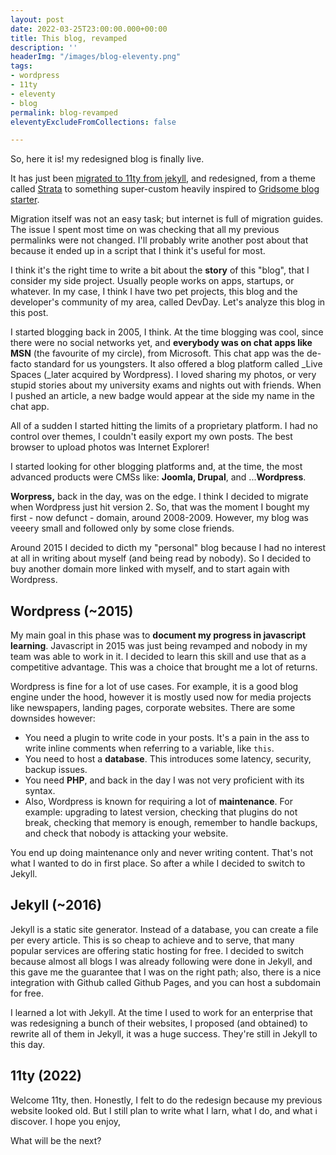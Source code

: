 ```yaml
---
layout: post
date: 2022-03-25T23:00:00.000+00:00
title: This blog, revamped
description: ''
headerImg: "/images/blog-eleventy.png"
tags:
- wordpress
- 11ty
- eleventy
- blog
permalink: blog-revamped
eleventyExcludeFromCollections: false

---
```

So, here it is! my redesigned blog is finally live.

It has just been [migrated to 11ty from jekyll](https://michelenasti.com/rebuild-eleventy/), and redesigned, from a theme called [Strata](https://html5up.net/strata) to something super-custom heavily inspired to [Gridsome blog starter](https://gridsome.org/starters/gridsome-blog-starter/). 

Migration itself was not an easy task; but internet is full of migration guides. The issue I spent most time on was checking that all my previous permalinks were not changed. I'll probably write another post about that because it ended up in a script that I think it's useful for most. 

I think it's the right time to write a bit about the **story** of this "blog", that I consider my side project. Usually people works on apps, startups, or whatever. In my case, I think I have two pet projects, this blog and the developer's community of my area, called DevDay. Let's analyze this blog in this post.

I started blogging back in 2005, I think. At the time blogging was cool, since there were no social networks yet, and **everybody was on chat apps like MSN** (the favourite of my circle), from Microsoft. This chat app was the de-facto standard for us youngsters. It also offered a blog platform called _Live Spaces (_later acquired by Wordpress). I loved sharing my photos, or very stupid stories about my university exams and nights out with friends. When I pushed an article, a new badge would appear at the side my name in the chat app.

All of a sudden I started hitting the limits of a proprietary platform. I had no control over themes, I couldn't easily export my own posts. The best browser to upload photos was Internet Explorer!

I started looking for other blogging platforms and, at the time, the most advanced products were CMSs like: **Joomla, Drupal**, and ...**Wordpress**.

**Worpress,** back in the day, was on the edge. I think I decided to migrate when Wordpress just hit version 2. So, that was the moment I bought my first - now defunct - domain, around 2008-2009. However, my blog was veeery small and followed only by some close friends.

Around 2015 I decided to dicth my "personal" blog because I had no interest at all in writing about myself (and being read by nobody). So I decided to buy another domain more linked with myself, and to start again with Wordpress.

## Wordpress (\~2015) 

My main goal in this phase was to **document my progress in javascript learning**. Javascript in 2015 was just being revamped and nobody in my team was able to work in it. I decided to learn this skill and use that as a competitive advantage. This was a choice that brought me a lot of returns. 

Wordpress is fine for a lot of use cases. For example, it is a good blog engine under the hood, however it is mostly used now for media projects like newspapers, landing pages, corporate websites. There are some downsides however:

* You need a plugin to write code in your posts. It's a pain in the ass to write inline comments when referring to a variable, like `this`. 
* You need to host a **database**. This introduces some latency, security, backup issues. 
* You need **PHP**, and back in the day I was not very proficient with its syntax. 
* Also, Wordpress is known for requiring a lot of **maintenance**. For example: upgrading to latest version, checking that plugins do not break, checking that memory is enough, remember to handle backups, and check that nobody is attacking your website. 

You end up doing maintenance only and never writing content. That's not what I wanted to do in first place. So after a while I decided to switch to Jekyll. 

## Jekyll (\~2016)

Jekyll is a static site generator. Instead of a database, you can create a file per every article. This is so cheap to achieve and to serve, that many popular services are offering static hosting for free. I decided to switch because almost all blogs I was already following were done in Jekyll, and this gave me the guarantee that I was on the right path; also, there is a nice integration with Github called Github Pages, and you can host a subdomain for free. 

I learned a lot with Jekyll. At the time I used to work for an enterprise that was redesigning a bunch of their websites, I proposed (and obtained) to rewrite all of them in Jekyll, it was a huge success. They're still in Jekyll to this day. 

## 11ty (2022) 

Welcome 11ty, then. Honestly, I felt to do the redesign because my previous website looked old. But I still plan to write what I larn, what I do, and what i discover. I hope you enjoy, 

What will be the next? 
